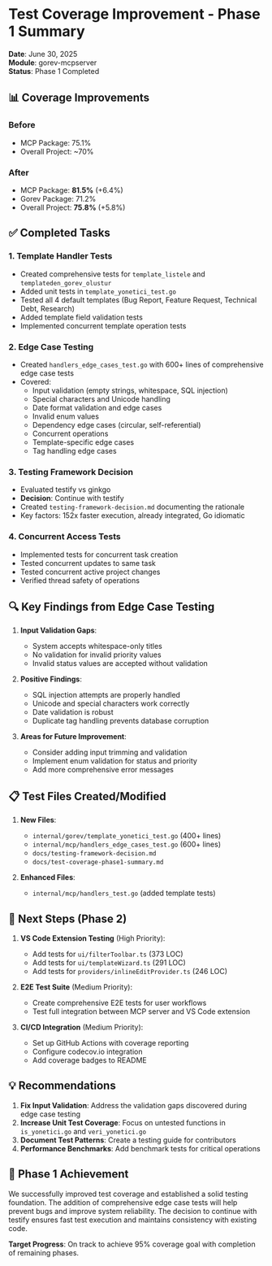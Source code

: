 # Test Coverage Improvement - Phase 1 Summary

**Date**: June 30, 2025  
**Module**: gorev-mcpserver  
**Status**: Phase 1 Completed

## 📊 Coverage Improvements

### Before

- MCP Package: 75.1%
- Overall Project: ~70%

### After

- MCP Package: **81.5%** (+6.4%)
- Gorev Package: 71.2%
- Overall Project: **75.8%** (+5.8%)

## ✅ Completed Tasks

### 1. Template Handler Tests

- Created comprehensive tests for `template_listele` and `templateden_gorev_olustur`
- Added unit tests in `template_yonetici_test.go`
- Tested all 4 default templates (Bug Report, Feature Request, Technical Debt, Research)
- Added template field validation tests
- Implemented concurrent template operation tests

### 2. Edge Case Testing

- Created `handlers_edge_cases_test.go` with 600+ lines of comprehensive edge case tests
- Covered:
  - Input validation (empty strings, whitespace, SQL injection)
  - Special characters and Unicode handling
  - Date format validation and edge cases
  - Invalid enum values
  - Dependency edge cases (circular, self-referential)
  - Concurrent operations
  - Template-specific edge cases
  - Tag handling edge cases

### 3. Testing Framework Decision

- Evaluated testify vs ginkgo
- **Decision**: Continue with testify
- Created `testing-framework-decision.md` documenting the rationale
- Key factors: 152x faster execution, already integrated, Go idiomatic

### 4. Concurrent Access Tests

- Implemented tests for concurrent task creation
- Tested concurrent updates to same task
- Tested concurrent active project changes
- Verified thread safety of operations

## 🔍 Key Findings from Edge Case Testing

1. **Input Validation Gaps**:
   - System accepts whitespace-only titles
   - No validation for invalid priority values
   - Invalid status values are accepted without validation

2. **Positive Findings**:
   - SQL injection attempts are properly handled
   - Unicode and special characters work correctly
   - Date validation is robust
   - Duplicate tag handling prevents database corruption

3. **Areas for Future Improvement**:
   - Consider adding input trimming and validation
   - Implement enum validation for status and priority
   - Add more comprehensive error messages

## 📋 Test Files Created/Modified

1. **New Files**:
   - `internal/gorev/template_yonetici_test.go` (400+ lines)
   - `internal/mcp/handlers_edge_cases_test.go` (600+ lines)
   - `docs/testing-framework-decision.md`
   - `docs/test-coverage-phase1-summary.md`

2. **Enhanced Files**:
   - `internal/mcp/handlers_test.go` (added template tests)

## 🚀 Next Steps (Phase 2)

1. **VS Code Extension Testing** (High Priority):
   - Add tests for `ui/filterToolbar.ts` (373 LOC)
   - Add tests for `ui/templateWizard.ts` (291 LOC)
   - Add tests for `providers/inlineEditProvider.ts` (246 LOC)

2. **E2E Test Suite** (Medium Priority):
   - Create comprehensive E2E tests for user workflows
   - Test full integration between MCP server and VS Code extension

3. **CI/CD Integration** (Medium Priority):
   - Set up GitHub Actions with coverage reporting
   - Configure codecov.io integration
   - Add coverage badges to README

## 💡 Recommendations

1. **Fix Input Validation**: Address the validation gaps discovered during edge case testing
2. **Increase Unit Test Coverage**: Focus on untested functions in `is_yonetici.go` and `veri_yonetici.go`
3. **Document Test Patterns**: Create a testing guide for contributors
4. **Performance Benchmarks**: Add benchmark tests for critical operations

## 🎯 Phase 1 Achievement

We successfully improved test coverage and established a solid testing foundation. The addition of comprehensive edge case tests will help prevent bugs and improve system reliability. The decision to continue with testify ensures fast test execution and maintains consistency with existing code.

**Target Progress**: On track to achieve 95% coverage goal with completion of remaining phases.
